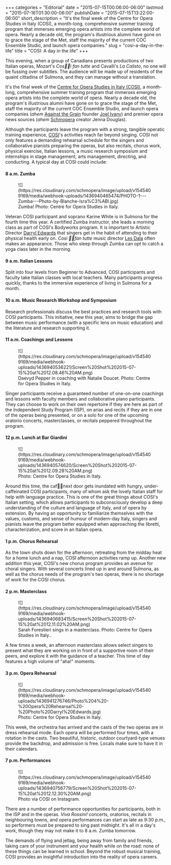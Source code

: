 +++
categories = "Editorial"
date = "2015-07-15T00:06:00-06:00"
lastmod = "2015-07-16T01:30:00-06:00"
publishDate = "2015-07-15T13:22:00-06:00"
short_description = "It&#039;s the final week of the Centre for Opera Studies in Italy (COSI), a month-long, comprehensive summer training program that immerses emerging opera artists into the complete world of opera. Nearly a decade old, the program&#039;s illustrious alumni have gone on to grace the stage of the Met, staff the majority of the current COC Ensemble Studio, and launch opera companies."
slug = "cosi-a-day-in-the-life"
title = "COSI: A day in the life"
+++

This evening, when a group of Canadians presents productions of two Italian operas, Mozart's *Cos􏰀􏰁ì fan tutte* and Cavalli's *La Calisto*, no one will be fussing over subtitles. The audience will be made up of residents of the quaint cittadina of Sulmona, and they can manage without a translation.

It's the final week of the [Centre for Opera Studies in Italy (COSI)](/scene/companies/cosi-centre-for-opera-studies-in-italy/), a month-long, comprehensive summer training program that immerses emerging opera artists into the complete world of opera. Nearly a decade old, the program's illustrious alumni have gone on to grace the stage of the Met, staff the majority of the current COC Ensemble Studio, and launch opera companies (*ahem* [Against the Grain](/scene/companies/against-the-grain-theatre/) founder [Joel Ivany](/scene/people/joel-ivany)) and premier opera news sources (*ahem* [Schmopera](http://www.schmopera.com/) creator Jenna Douglas).

Although the participants leave the program with a strong, tangible operatic training experience, [COSI](https://instagram.com/cositaly/)'s activities reach far beyond singing. COSI not only features a demanding rehearsal schedule for the singers and collaborative pianists preparing the operas, but also recitals, chorus work, physical exercise, Italian lessons, a music research symposium and internships in stage management, arts management, directing, and conducting. A typical day at COSI could include:

#### 8 a.m. Zumba

<figure data-type="image">
![](https://res.cloudinary.com/schmopera/image/upload/v1545409169/media/webhook-uploads/1436940465474/PHOTO-1---Zumba---Photo-by-Blanche-Isra%C3%ABl.jpg)<figcaption>Zumba! Photo: Centre for Opera Studies in Italy.</figcaption>
</figure>

Veteran COSI participant and soprano Karine White is in Sulmona for the fourth time this year. A certified Zumba instructor, she leads a morning class as part of COSI's Bodyworks program. It is important to Artistic Director [Darryl Edwards](/darryl-edwards-on-teaching-voice/) that singers get in the habit of attending to their physical health early on. *Così 􏰀􏰁fan tutte* music director [Les Dala](/scene/people/leslie-dala/) often makes an appearance. Those who sleep through Zumba can opt to catch a yoga class later in the morning.

#### 9 a.m. Italian Lessons

Split into four levels from Beginner to Advanced, COSI participants and faculty take Italian classes with local teachers. Many participants progress quickly, thanks to the immersive experience of living in Sulmona for a month.

#### 10 a.m. Music Research Workshop and Symposium

Research professionals discuss the best practices and research tools with COSI participants. This initiative, new this year, aims to bridge the gap between music performance (with a specific lens on music education) and the literature and research supporting it.

#### 11 a.m. Coachings and Lessons

<figure data-type="image">
![](https://res.cloudinary.com/schmopera/image/upload/v1545409169/media/webhook-uploads/1436940536221/Screen%20Shot%202015-07-15%20at%2012.08.46%20AM.png)<figcaption>Daevyd Pepper in coaching with Natalie Doucet. Photo: Centre for Opera Studies in Italy.</figcaption>
</figure>

Singer participants receive a guaranteed number of one-on-one coachings and lessons with faculty members and collaborative piano participants. They can choose to work on their own repertoire if they are here as part of the Independent Study Program (ISP), on arias and recits if they are in one of the operas being presented, or on a solo for one of the upcoming oratorio concerts, masterclasses, or recitals peppered throughout the program.

#### 12 p.m. Lunch at Bar Giardini

<figure data-type="image">
![](https://res.cloudinary.com/schmopera/image/upload/v1545409169/media/webhook-uploads/1436940574620/Screen%20Shot%202015-07-15%20at%2012.09.28%20AM.png)<figcaption>Photo: Centre for Opera Studies in Italy.</figcaption>
</figure>

Around this time, the caf􏰂􏰁next door gets inundated with hungry, under-caffeinated COSI participants, many of whom ask the lovely Italian staff for help with language practice. This is one of the great things about COSI's Italian setting, which allows participants to subconsciously develop a deep understanding of the culture and language of Italy, and of opera by extension. By having an opportunity to familiarize themselves with the values, customs, and sense of humour of modern-day Italy, singers and pianists leave the program better equipped when approaching the libretti, characterization, and score in an Italian opera.

#### 1 p.m. Chorus Rehearsal

As the town shuts down for the afternoon, retreating from the midday heat for a home lunch and a nap, COSI afternoon activities ramp up. Another new addition this year, COSI's new chorus program provides an avenue for choral singers. With several concerts lined up in and around Sulmona, as well as the chorus needs of the program's two operas, there is no shortage of work for the COSI chorus.

#### 2 p.m. Masterclass

<figure data-type="image">
![](https://res.cloudinary.com/schmopera/image/upload/v1545409169/media/webhook-uploads/1436940683415/Screen%20Shot%202015-07-15%20at%2012.11.02%20AM.png)<figcaption>Sarah Forestieri sings in a masterclass. Photo: Centre for Opera Studies in Italy..</figcaption>
</figure>

A few times a week, an afternoon masterclass allows select singers to present what they are working on in front of a supportive room of their peers, and explore it with the guidance of a teacher. This time of day features a high volume of "aha!" moments.

#### 3 p.m. Opera Rehearsal 

<figure data-type="image">
![](https://res.cloudinary.com/schmopera/image/upload/v1545409169/media/webhook-uploads/1436941276746/Photo%204%20-%20Opera%20Rehearsal%20-%20Photo%20Darryl%20Edwards.jpg)
<figcaption>Photo: Centre for Opera Studies in Italy.</figcaption>
</figure>

This week, the orchestra has arrived and the casts of the two operas are in dress rehearsal mode. Each opera will be performed four times, with a rotation in the casts. Two beautiful, historic, outdoor courtyard-type venues provide the backdrop, and admission is free. Locals make sure to have it in their calendars.

#### 7 p.m. Performances

<figure data-type="image">
![](https://res.cloudinary.com/schmopera/image/upload/v1545409169/media/webhook-uploads/1436940756779/Screen%20Shot%202015-07-15%20at%2012.12.30%20AM.png)<figcaption>Photo via COSI on Instagram.</figcaption>
</figure>

There are a number of performance opportunities for participants, both in the ISP and in the operas. *Viva Rossini!* concerts, oratorios, recitals in neighbouring towns, and opera performances can start as late as 9:30 p.m., so performers must be prepared to sing past midnight. It's all in a day's work, though they may not make it to 8 a.m. Zumba tomorrow.

The demands of flying and jetlag, being away from family and friends, taking care of your instrument and your health while on the road: none of these things can be learned in school. Beyond the robust musical training, COSI provides an insightful introduction into the reality of opera careers.
